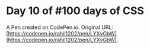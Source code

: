 # Day 10 of #100 days of CSS

A Pen created on CodePen.io. Original URL: [https://codepen.io/rahil1202/pen/LYXvGbW](https://codepen.io/rahil1202/pen/LYXvGbW).

